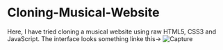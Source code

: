 # Cloning-Musical-Website
Here, I have tried cloning a musical website using raw HTML5, CSS3 and JavaScript. 
The interface looks something linke this->
![Capture](https://user-images.githubusercontent.com/84219817/183401785-95c60620-7d9c-478a-ad57-f5e79945bd1a.PNG)
